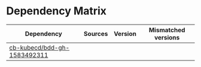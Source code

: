 # Dependency Matrix

Dependency | Sources | Version | Mismatched versions
---------- | ------- | ------- | -------------------
[cb-kubecd/bdd-gh-1583492311](https://github.com/cb-kubecd/bdd-gh-1583492311.git) |  | []() | 
